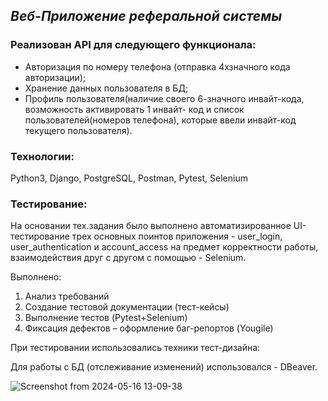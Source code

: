 ## _Веб-Приложение реферальной системы_

### Реализован API для следующего функционала:

- Авторизация по номеру телефона (отправка 4хзначного кода авторизации);
- Хранение данных пользователя в БД;
- Профиль пользователя(наличие своего 6-значного инвайт-кода, возможность активировать 1 инвайт- код и список пользователей(номеров телефона), которые ввели инвайт-код текущего пользователя).

### Технологии:

Python3, Django, PostgreSQL, Postman, Pytest, Selenium

### Тестирование:

На основании тех.задания было выполнено автоматизированное UI-тестирование трех основных поинтов приложения - user_login, user_authentication и account_access на предмет корректности работы, взаимодействия друг с другом с помощью - Selenium.

Выполнено:
1.	Анализ требований
2.	Создание тестовой документации (тест-кейсы)
3.	Выполнение тестов (Pytest+Selenium)
4.	Фиксация дефектов – оформление баг-репортов (Yougile)

При тестировании использовались техники тест-дизайна:

Для работы с БД (отслеживание изменений) использовался - DBeaver.


![Screenshot from 2024-05-16 13-09-38](https://github.com/ElenaGlu/Referral-system/assets/123466535/447b6f47-5a95-4677-a4fc-281206357cd4)

